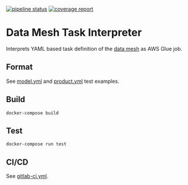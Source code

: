 [![pipeline status](https://gitlab.aws.dev/aws-sa-dach/teams/dnb/data-mesh-task-interpreter/badges/master/pipeline.svg)](https://gitlab.aws.dev/aws-sa-dach/teams/dnb/data-mesh-task-interpreter/-/commits/master)
[![coverage report](https://gitlab.aws.dev/aws-sa-dach/teams/dnb/data-mesh-task-interpreter/badges/master/coverage.svg)](https://gitlab.aws.dev/aws-sa-dach/teams/dnb/data-mesh-task-interpreter/-/commits/master)

# Data Mesh Task Interpreter

Interprets YAML based task definition of the [data mesh](https://gitlab.aws.dev/aws-sa-dach/teams/dnb/data-mesh-solution) as AWS Glue job.

## Format

See [model.yml](job_interpreter/tests/interpreters/model.yml) and [product.yml](job_interpreter/tests/interpreters/product.yml)
test examples.

## Build

    docker-compose build

## Test

    docker-compose run test

## CI/CD

See [gitlab-ci.yml](.gitlab-ci.yml).